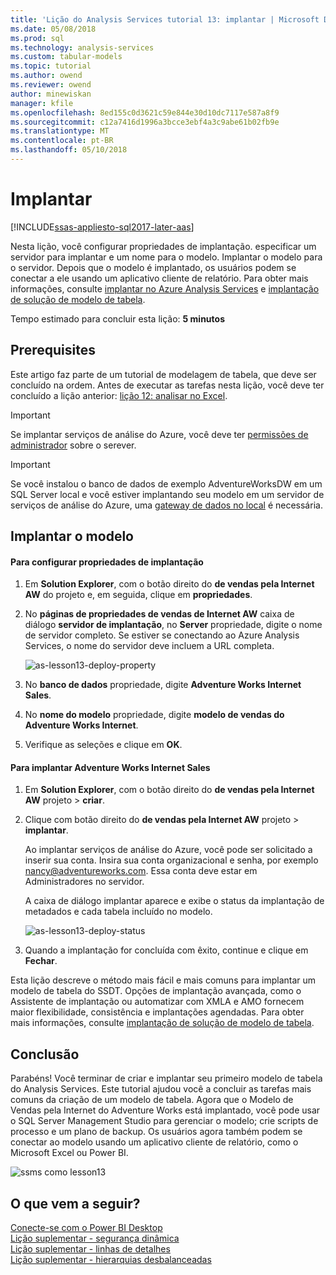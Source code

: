 ```yaml
---
title: 'Lição do Analysis Services tutorial 13: implantar | Microsoft Docs'
ms.date: 05/08/2018
ms.prod: sql
ms.technology: analysis-services
ms.custom: tabular-models
ms.topic: tutorial
ms.author: owend
ms.reviewer: owend
author: minewiskan
manager: kfile
ms.openlocfilehash: 8ed155c0d3621c59e844e30d10dc7117e587a8f9
ms.sourcegitcommit: c12a7416d1996a3bcce3ebf4a3c9abe61b02fb9e
ms.translationtype: MT
ms.contentlocale: pt-BR
ms.lasthandoff: 05/10/2018
---
```

# <a name="deploy"></a>Implantar

[!INCLUDE[ssas-appliesto-sql2017-later-aas](../../includes/ssas-appliesto-sql2017-later-aas.md)]

Nesta lição, você configurar propriedades de implantação. especificar um servidor para implantar e um nome para o modelo. Implantar o modelo para o servidor. Depois que o modelo é implantado, os usuários podem se conectar a ele usando um aplicativo cliente de relatório. Para obter mais informações, consulte [implantar no Azure Analysis Services](https://docs.microsoft.com/azure/analysis-services/analysis-services-deploy) e [implantação de solução de modelo de tabela](../tabular-models/tabular-model-solution-deployment-ssas-tabular.md).  
  
Tempo estimado para concluir esta lição: **5 minutos**  
  
## <a name="prerequisites"></a>Prerequisites  

Este artigo faz parte de um tutorial de modelagem de tabela, que deve ser concluído na ordem. Antes de executar as tarefas nesta lição, você deve ter concluído a lição anterior: [lição 12: analisar no Excel](../tutorial-tabular-1400/as-lesson-12-analyze-in-excel.md).  

> [!IMPORTANT]  
> Se implantar serviços de análise do Azure, você deve ter [permissões de administrador](https://docs.microsoft.com/azure/analysis-services/analysis-services-server-admins) sobre o serever.  

> [!IMPORTANT]  
> Se você instalou o banco de dados de exemplo AdventureWorksDW em um SQL Server local e você estiver implantando seu modelo em um servidor de serviços de análise do Azure, uma [gateway de dados no local](https://docs.microsoft.com/azure/analysis-services/analysis-services-gateway) é necessária.
  
## <a name="deploy-the-model"></a>Implantar o modelo  
  
#### <a name="to-configure-deployment-properties"></a>Para configurar propriedades de implantação  

  
1.  Em **Solution Explorer**, com o botão direito do **de vendas pela Internet AW** do projeto e, em seguida, clique em **propriedades**.  
  
2.  No **páginas de propriedades de vendas de Internet AW** caixa de diálogo **servidor de implantação**, no **Server** propriedade, digite o nome de servidor completo. Se estiver se conectando ao Azure Analysis Services, o nome do servidor deve incluem a URL completa.

    ![as-lesson13-deploy-property](../tutorial-tabular-1400/media/as-lesson13-deploy-property.png)
  
3.  No **banco de dados** propriedade, digite **Adventure Works Internet Sales**.  
  
4.  No **nome do modelo** propriedade, digite **modelo de vendas do Adventure Works Internet**.  
  
5.  Verifique as seleções e clique em **OK**.  
  
#### <a name="to-deploy-the-adventure-works-internet-sales"></a>Para implantar Adventure Works Internet Sales
  
1.  Em **Solution Explorer**, com o botão direito do **de vendas pela Internet AW** projeto > **criar**.  

2.  Clique com botão direito do **de vendas pela Internet AW** projeto > **implantar**.

    Ao implantar serviços de análise do Azure, você pode ser solicitado a inserir sua conta. Insira sua conta organizacional e senha, por exemplo nancy@adventureworks.com. Essa conta deve estar em Administradores no servidor.
  
    A caixa de diálogo implantar aparece e exibe o status da implantação de metadados e cada tabela incluído no modelo.  
    
    ![as-lesson13-deploy-status](../tutorial-tabular-1400/media/as-lesson13-deploy-status.png)
  
3. Quando a implantação for concluída com êxito, continue e clique em **Fechar**.  
  

Esta lição descreve o método mais fácil e mais comuns para implantar um modelo de tabela do SSDT. Opções de implantação avançada, como o Assistente de implantação ou automatizar com XMLA e AMO fornecem maior flexibilidade, consistência e implantações agendadas. Para obter mais informações, consulte [implantação de solução de modelo de tabela](../tabular-models/tabular-model-solution-deployment-ssas-tabular.md).

## <a name="conclusion"></a>Conclusão  
Parabéns! Você terminar de criar e implantar seu primeiro modelo de tabela do Analysis Services. Este tutorial ajudou você a concluir as tarefas mais comuns da criação de um modelo de tabela. Agora que o Modelo de Vendas pela Internet do Adventure Works está implantado, você pode usar o SQL Server Management Studio para gerenciar o modelo; crie scripts de processo e um plano de backup. Os usuários agora também podem se conectar ao modelo usando um aplicativo cliente de relatório, como o Microsoft Excel ou Power BI.  

![ssms como lesson13](../tutorial-tabular-1400/media/as-lesson13-ssms.png)
  
  
  
## <a name="whats-next"></a>O que vem a seguir?
[Conecte-se com o Power BI Desktop](https://docs.microsoft.com/azure/analysis-services/analysis-services-connect-pbi)   
[Lição suplementar - segurança dinâmica](../tutorial-tabular-1400/as-supplemental-lesson-dynamic-security.md)   
[Lição suplementar - linhas de detalhes](../tutorial-tabular-1400/as-supplemental-lesson-detail-rows.md)   
[Lição suplementar - hierarquias desbalanceadas](../tutorial-tabular-1400/as-supplemental-lesson-ragged-hierarchies.md)   
